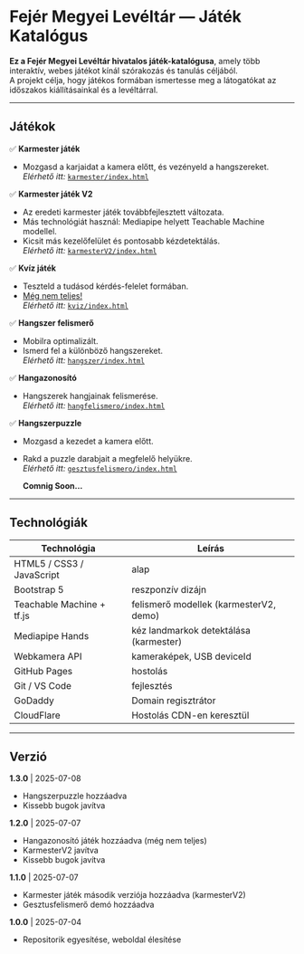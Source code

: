 # Fejér Megyei Levéltár — Játék Katalógus

**Ez a Fejér Megyei Levéltár hivatalos játék-katalógusa**, amely több interaktív, webes játékot kínál szórakozás és tanulás céljából.  
A projekt célja, hogy játékos formában ismertesse meg a látogatókat az időszakos kiállításainkal és a levéltárral.

---

## Játékok

✅ **Karmester játék**
- Mozgasd a karjaidat a kamera előtt, és vezényeld a hangszereket.  
   *Elérhető itt:* [`karmester/index.html`](karmester/index.html)

✅ **Karmester játék V2**
- Az eredeti karmester játék továbbfejlesztett változata.
- Más technológiát használ: Mediapipe helyett Teachable Machine modellel.
- Kicsit más kezelőfelület és pontosabb kézdetektálás.  
   *Elérhető itt:* [`karmesterV2/index.html`](karmesterV2/index.html)

✅ **Kvíz játék**
- Teszteld a tudásod kérdés-felelet formában.
- <ins>Még nem teljes!</ins>  
   *Elérhető itt:* [`kviz/index.html`](kviz/index.html)

✅ **Hangszer felismerő**
- Mobilra optimalizált.
- Ismerd fel a különböző hangszereket.    
   *Elérhető itt:* [`hangszer/index.html`](hangszer/index.html)

✅ **Hangazonosító**
- Hangszerek hangjainak felismerése.    
   *Elérhető itt:* [`hangfelismero/index.html`](hangfelismero/index.html)

✅ **Hangszerpuzzle**
- Mozgasd a kezedet a kamera előtt.
- Rakd a puzzle darabjait a megfelelő helyükre.  
   *Elérhető itt:* [`gesztusfelismero/index.html`](gesztusfelismero/index.html)

  
  **Comnig Soon...**
---


##  Technológiák

| Technológia                 | Leírás                                  |
| --------------------------- | ----------------------------------------|
| HTML5 / CSS3 / JavaScript   | alap                                    |
| Bootstrap 5                 | reszponzív dizájn                       |
| Teachable Machine + tf.js   | felismerő modellek (karmesterV2, demo)  |
| Mediapipe Hands             | kéz landmarkok detektálása (karmester)  |
| Webkamera API               | kameraképek, USB deviceId               |
| GitHub Pages                | hostolás                                |
| Git / VS Code               | fejlesztés                              |
| GoDaddy                     | Domain regisztrátor                     |
| CloudFlare                  | Hostolás CDN-en keresztül               |

---

## Verzió

**1.3.0**  | 2025-07-08
- Hangszerpuzzle hozzáadva
- Kissebb bugok javítva

**1.2.0**  | 2025-07-07
- Hangazonosító játék hozzáadva (még nem teljes)
- KarmesterV2 javítva
- Kissebb bugok javítva

**1.1.0**  | 2025-07-07
- Karmester játék második verziója hozzáadva (karmesterV2)
- Gesztusfelismerő demó hozzáadva

     
**1.0.0**  | 2025-07-04 
- Repositorik egyesítése, weboldal élesítése
